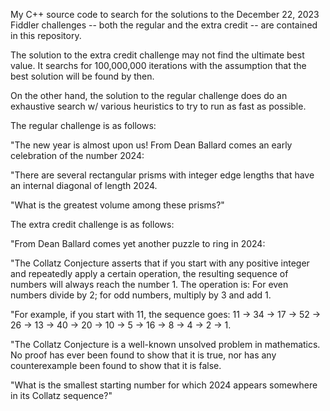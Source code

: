 My C++ source code to search for the solutions to the December 22,
2023 Fiddler challenges -- both the regular and the extra credit --
are contained in this repository.

The solution to the extra credit challenge may not find the ultimate
best value. It searchs for 100,000,000 iterations with the assumption
that the best solution will be found by then.

On the other hand, the solution to the regular challenge does do an
exhaustive search w/ various heuristics to try to run as fast as
possible.


The regular challenge is as follows:

"The new year is almost upon us! From Dean Ballard comes an early
celebration of the number 2024:

"There are several rectangular prisms with integer edge lengths that
have an internal diagonal of length 2024.

"What is the greatest volume among these prisms?"


The extra credit challenge is as follows:

"From Dean Ballard comes yet another puzzle to ring in 2024:

"The Collatz Conjecture asserts that if you start with any positive
integer and repeatedly apply a certain operation, the resulting
sequence of numbers will always reach the number 1. The operation is:
For even numbers divide by 2; for odd numbers, multiply by 3 and add
1.

"For example, if you start with 11, the sequence goes: 11 → 34 → 17 →
52 → 26 → 13 → 40 → 20 → 10 → 5 → 16 → 8 → 4 → 2 → 1.

"The Collatz Conjecture is a well-known unsolved problem in
mathematics. No proof has ever been found to show that it is true, nor
has any counterexample been found to show that it is false.

"What is the smallest starting number for which 2024 appears somewhere
in its Collatz sequence?"

